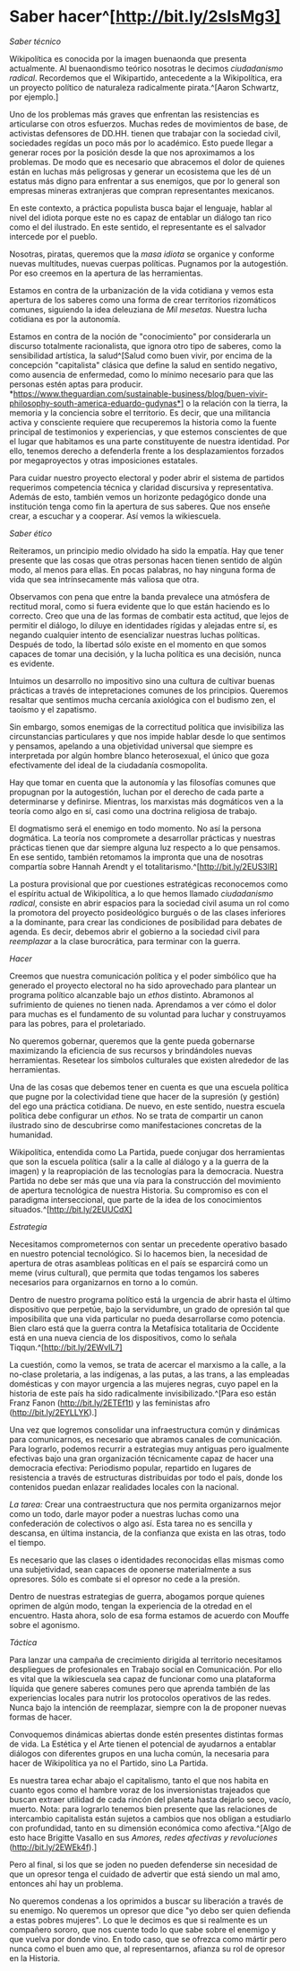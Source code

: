# Saber hacer^[http://bit.ly/2sIsMg3]

*Saber técnico*

Wikipolítica es conocida por la imagen buenaonda que presenta
actualmente. Al buenaondismo teórico nosotras le decimos *ciudadanismo
radical*. Recordemos que el Wikipartido, antecedente a la Wikipolítica,
era un proyecto político de naturaleza radicalmente pirata.^[Aaron Schwartz, por ejemplo.]

Uno de los problemas más graves que enfrentan las resistencias es
articularse con otros esfuerzos. Muchas redes de movimientos de base, de
activistas defensores de DD.HH. tienen que trabajar con la sociedad
civil, sociedades regídas un poco más por lo académico. Esto puede
llegar a generar roces por la posición desde la que nos aproximamos a
los problemas. De modo que es necesario que abracemos el dolor de
quienes están en luchas más peligrosas y generar un ecosistema que les
dé un estatus más digno para enfrentar a sus enemigos, que por lo
general son empresas mineras extranjeras que compran representantes
mexicanos.

En este contexto, a práctica populista busca bajar el lenguaje, hablar
al nivel del idiota porque este no es capaz de entablar un diálogo tan
rico como el del ilustrado. En este sentido, el representante es el
salvador intercede por el pueblo.

Nosotras, piratas, queremos que la *masa idiota* se organice y conforme
nuevas multitudes, nuevas cuerpas políticas. Pugnamos por la
autogestión. Por eso creemos en la apertura de las herramientas.

Estamos en contra de la urbanización de la vida cotidiana y vemos esta
apertura de los saberes como una forma de crear territorios rizomáticos
comunes, siguiendo la idea deleuziana de *Mil mesetas.* Nuestra lucha
cotidiana es por la autonomía.

Estamos en contra de la noción de "conocimiento" por considerarla un
discurso totalmente racionalista, que ignora otro tipo de saberes, como
la sensibilidad artística, la salud^[Salud como buen vivir, por encima de la concepción "capitalista" clásica que define la salud en sentido negativo, como ausencia de enfermedad, como lo mínimo necesario para que las personas estén aptas para producir. *https://www.theguardian.com/sustainable-business/blog/buen-vivir-philosophy-south-america-eduardo-gudynas*] o la relación con la tierra, la
memoria y la conciencia sobre el territorio. Es decir, que una
militancia activa y consciente requiere que recuperemos la historia como
la fuente principal de testimonios y experiencias, y que estemos
conscientes de que el lugar que habitamos es una parte constituyente de
nuestra identidad. Por ello, tenemos derecho a defenderla frente a los
desplazamientos forzados por megaproyectos y otras imposiciones
estatales.

Para cuidar nuestro proyecto electoral y poder abrir el sistema de
partidos requerimos competencia técnica y claridad discursiva y
representativa. Además de esto, también vemos un horizonte pedagógico
donde una institución tenga como fin la apertura de sus saberes. Que nos
enseñe crear, a escuchar y a cooperar. Así vemos la wikiescuela.

*Saber ético*

Reiteramos, un principio medio olvidado ha sido la empatía. Hay que
tener presente que las cosas que otras personas hacen tienen sentido de
algún modo, al menos para ellas. En pocas palabras, no hay ninguna forma
de vida que sea intrínsecamente más valiosa que otra.

Observamos con pena que entre la banda prevalece una atmósfera de
rectitud moral, como si fuera evidente que lo que están haciendo es lo
correcto. Creo que una de las formas de combatir esta actitud, que lejos
de permitir el diálogo, lo diluye en identidades rígidas y alejadas
entre sí, es negando cualquier intento de esencializar nuestras luchas
políticas. Después de todo, la libertad sólo existe en el momento en que
somos capaces de tomar una decisión, y la lucha política es una
decisión, nunca es evidente.

Intuimos un desarrollo no impositivo sino una cultura de cultivar buenas
prácticas a través de intepretaciones comunes de los principios.
Queremos resaltar que sentimos mucha cercanía axiológica con el budismo
zen, el taoísmo y el zapatismo.

Sin embargo, somos enemigas de la correctitud política que invisibiliza
las circunstancias particulares y que nos impide hablar desde lo que
sentimos y pensamos, apelando a una objetividad universal que siempre es
interpretada por algún hombre blanco heterosexual, el único que goza
efectivamente del ideal de la ciudadanía cosmopolita.

Hay que tomar en cuenta que la autonomía y las filosofías comunes que
propugnan por la autogestión, luchan por el derecho de cada parte a
determinarse y definirse. Mientras, los marxistas más dogmáticos ven a
la teoría como algo en sí, casi como una doctrina religiosa de trabajo.

El dogmatismo será el enemigo en todo momento. No así la persona
dogmática. La teoría nos compromete a desarrollar prácticas y nuestras
prácticas tienen que dar siempre alguna luz respecto a lo que pensamos.
En ese sentido, también retomamos la impronta que una de nosotras
compartía sobre Hannah Arendt y el totalitarismo.^[http://bit.ly/2EUS3IR]

La postura provisional que por cuestiones estratégicas reconocemos como
el espíritu actual de Wikipolítica, a lo que hemos llamado *ciudadanismo
radical*, consiste en abrir espacios para la sociedad civil asuma un rol
como la promotora del proyecto posideológico burgués o de las clases
inferiores a la dominante, para crear las condiciones de posibilidad
para debates de agenda. Es decir, debemos abrir el gobierno a la
sociedad civil para *reemplazar* a la clase burocrática, para terminar
con la guerra.

*Hacer*

Creemos que nuestra comunicación política y el poder simbólico que ha
generado el proyecto electoral no ha sido aprovechado para plantear un
programa político alcanzable bajo un *ethos* distinto. Abramonos al
sufrimiento de quienes no tienen nada. Aprendamos a ver cómo el dolor
para muchas es el fundamento de su voluntad para luchar y construyamos
para las pobres, para el proletariado.

No queremos gobernar, queremos que la gente pueda gobernarse maximizando
la eficiencia de sus recursos y brindándoles nuevas herramientas.
Resetear los símbolos culturales que existen alrededor de las
herramientas.

Una de las cosas que debemos tener en cuenta es que una escuela política
que pugne por la colectividad tiene que hacer de la supresión (y
gestión) del ego una práctica cotidiana. De nuevo, en este sentido,
nuestra escuela política debe configurar un *ethos.* No se trata de
compartir un canon ilustrado sino de descubrirse como manifestaciones
concretas de la humanidad.

Wikipolítica, entendida como La Partida, puede conjugar dos herramientas
que son la escuela política (salir a la calle al diálogo y a la guerra
de la imagen) y la reapropiación de las tecnologías para la democracia.
Nuestra Partida no debe ser más que una vía para la construcción del
movimiento de apertura tecnológica de nuestra Historia. Su compromiso es
con el paradigma interseccional, que parte de la idea de los
conocimientos situados.^[http://bit.ly/2EUUCdX]

*Estrategia*

Necesitamos comprometernos con sentar un precedente operativo basado en
nuestro potencial tecnológico. Si lo hacemos bien, la necesidad de
apertura de otras asambleas políticas en el país se esparcirá como un
meme (virus cultural), que permita que todas tengamos los saberes
necesarios para organizarnos en torno a lo común.

Dentro de nuestro programa político está la urgencia de abrir hasta el
último dispositivo que perpetúe, bajo la servidumbre, un grado de
opresión tal que imposibilita que una vida particular no pueda
desarrollarse como potencia. Bien claro está que la guerra contra la
Metafísica totalitaria de Occidente está en una nueva ciencia de los
dispositivos, como lo señala Tiqqun.^[http://bit.ly/2EWvIL7]

La cuestión, como la vemos, se trata de acercar el marxismo a la calle,
a la no-clase proletaria, a las indígenas, a las putas, a las trans, a
las empleadas domésticas y con mayor urgencia a las mujeres negras, cuyo
papel en la historia de este país ha sido radicalmente
invisibilizado.^[Para eso están Franz Fanon (http://bit.ly/2ETEf1t) y las feministas afro (http://bit.ly/2EYLLYK).]

Una vez que logremos consolidar una infraestructura común y dinámicas
para comunicarnos, es necesario que abramos canales de comunicación.
Para lograrlo, podemos recurrir a estrategias muy antiguas pero
igualmente efectivas bajo una gran organización técnicamente capaz de
hacer una democracia efectiva: Periodismo popular, repartido en lugares
de resistencia a través de estructuras distribuidas por todo el país,
donde los contenidos puedan enlazar realidades locales con la nacional.

*La tarea:* Crear una contraestructura que nos permita organizarnos
mejor como un todo, darle mayor poder a nuestras luchas como una
confederación de colectivos o algo así. Esta tarea no es sencilla y
descansa, en última instancia, de la confianza que exista en las otras,
todo el tiempo.

Es necesario que las clases o identidades reconocidas ellas mismas como
una subjetividad, sean capaces de oponerse materialmente a sus
opresores. Sólo es combate si el opresor no cede a la presión.

Dentro de nuestras estrategias de guerra, abogamos porque quienes
oprimen de algún modo, tengan la experiencia de la otredad en el
encuentro. Hasta ahora, solo de esa forma estamos de acuerdo con Mouffe
sobre el agonismo.

*Táctica*

Para lanzar una campaña de crecimiento dirigida al territorio
necesitamos despliegues de profesionales en Trabajo social en
Comunicación. Por ello es vital que la wikiescuela sea capaz de
funcionar como una plataforma líquida que genere saberes comunes pero
que aprenda también de las experiencias locales para nutrir los
protocolos operativos de las redes. Nunca bajo la intención de
reemplazar, siempre con la de proponer nuevas formas de hacer.

Convoquemos dinámicas abiertas donde estén presentes distintas formas de
vida. La Estética y el Arte tienen el potencial de ayudarnos a entablar
diálogos con diferentes grupos en una lucha común, la necesaria para
hacer de Wikipolítica ya no el Partido, sino La Partida.

Es nuestra tarea echar abajo el capitalismo, tanto el que nos habita en
cuanto egos como el hambre voraz de los inversionistas trajeados que
buscan extraer utilidad de cada rincón del planeta hasta dejarlo seco,
vacío, muerto. Nota: para lograrlo tenemos bien presente que las
relaciones de intercambio capitalista están sujetos a cambios que nos
obligan a estudiarlo con profundidad, tanto en su dimensión económica
como afectiva.^[Algo de esto hace Brigitte Vasallo en sus *Amores, redes afectivas y revoluciones* (http://bit.ly/2EWEk4f).]

Pero al final, si los que se joden no pueden defenderse sin necesidad de
que un opresor tenga el cuidado de advertir que está siendo un mal amo,
entonces ahí hay un problema.

No queremos condenas a los oprimidos a buscar su liberación a través de
su enemigo. No queremos un opresor que dice \"yo debo ser quien defienda
a estas pobres mujeres". Lo que le decimos es que si realmente es un
compañero sororo, que nos cuente todo lo que sabe sobre el enemigo y que
vuelva por donde vino. En todo caso, que se ofrezca como mártir pero
nunca como el buen amo que, al representarnos, afianza su rol de opresor
en la Historia.
